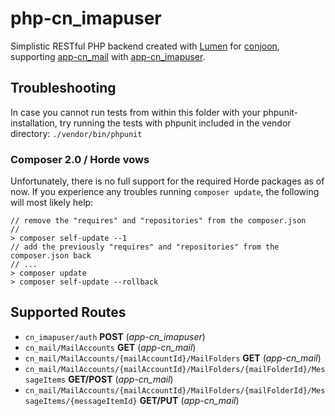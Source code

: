 # php-cn_imapuser
Simplistic RESTful PHP backend created with [Lumen](https://github.com/laravel/lumen/) for [conjoon](https://github.com/conjoon), supporting [app-cn_mail](https://github.com/conjoon/app-cn_mail) with [app-cn_imapuser](https://github.com/conjoon/app-cn_imapuser).


## Troubleshooting
In case you cannot run tests from within this folder with your phpunit-installation, try running the tests with
phpunit included in the vendor directory:
```./vendor/bin/phpunit```

### Composer 2.0 / Horde vows
Unfortunately, there is no full support for the required Horde packages as of now. If you experience any troubles running ```composer update```, the following will most likely help:

```
// remove the "requires" and "repositories" from the composer.json
//
> composer self-update --1
// add the previously "requires" and "repositories" from the composer.json back
// ...
> composer update
> composer self-update --rollback
```



## Supported Routes
- ```cn_imapuser/auth``` **POST** (*app-cn_imapuser*)
- ```cn_mail/MailAccounts``` **GET** (*app-cn_mail*) 
- ```cn_mail/MailAccounts/{mailAccountId}/MailFolders``` **GET** (*app-cn_mail*)
- ```cn_mail/MailAccounts/{mailAccountId}/MailFolders/{mailFolderId}/MessageItems``` **GET/POST** (*app-cn_mail*)
- ```cn_mail/MailAccounts/{mailAccountId}/MailFolders/{mailFolderId}/MessageItems/{messageItemId}``` **GET/PUT** (*app-cn_mail*)